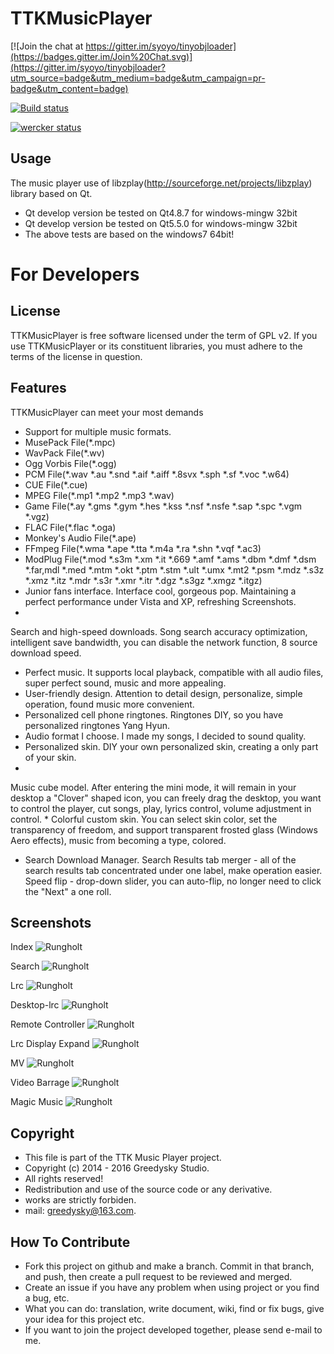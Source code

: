 # TTKMusicPlayer

[![Join the chat at https://gitter.im/syoyo/tinyobjloader](https://badges.gitter.im/Join%20Chat.svg)](https://gitter.im/syoyo/tinyobjloader?utm_source=badge&utm_medium=badge&utm_campaign=pr-badge&utm_content=badge)

[![Build status](https://ci.appveyor.com/api/projects/status/tlb421q3t2oyobcn/branch/master?svg=true)](https://ci.appveyor.com/project/syoyo/tinyobjloader/branch/master)

[![wercker status](https://app.wercker.com/status/495a3bac400212cdacdeb4dd9397bf4f/m "wercker status")](https://app.wercker.com/project/bykey/495a3bac400212cdacdeb4dd9397bf4f)

Usage
----
The music player use of  libzplay(http://sourceforge.net/projects/libzplay) library based on Qt.
 * Qt develop version be tested on Qt4.8.7 for windows-mingw 32bit
 * Qt develop version be tested on Qt5.5.0 for windows-mingw 32bit
 * The above tests are based on the windows7 64bit!

# For Developers

License
---
TTKMusicPlayer is free software licensed under the term of GPL v2. If you use TTKMusicPlayer or its constituent libraries, you must adhere to the terms of the license in question.

Features
-------
TTKMusicPlayer can meet your most demands
 * Support for multiple music formats.
 * MusePack File(*.mpc)
 * WavPack File(*.wv)
 * Ogg Vorbis File(*.ogg)
 * PCM File(*.wav *.au *.snd *.aif *.aiff *.8svx *.sph *.sf *.voc *.w64)
 * CUE File(*.cue)
 * MPEG File(*.mp1 *.mp2 *.mp3 *.wav)
 * Game File(*.ay *.gms *.gym *.hes *.kss *.nsf *.nsfe *.sap *.spc *.vgm *.vgz)
 * FLAC File(*.flac *.oga)
 * Monkey's Audio File(*.ape)
 * FFmpeg File(*.wma *.ape *.tta *.m4a *.ra *.shn *.vqf *.ac3)
 * ModPlug File(*.mod *.s3m *.xm *.it *.669 *.amf *.ams *.dbm *.dmf *.dsm *.far,mdl *.med *.mtm 
                *.okt *.ptm *.stm *.ult *.umx *.mt2 *.psm *.mdz *.s3z *.xmz *.itz *.mdr *.s3r
                *.xmr *.itr *.dgz *.s3gz *.xmgz *.itgz)
 * Junior fans interface. Interface cool, gorgeous pop. Maintaining a perfect performance under Vista and XP, refreshing
Screenshots.
 * 
Search and high-speed downloads. Song search accuracy optimization, intelligent save bandwidth, you can disable the network function, 8 source download speed.
 * Perfect music. It supports local playback, compatible with all audio files, super perfect sound, music and more appealing.
 * User-friendly design. Attention to detail design, personalize, simple operation, found music more convenient.
 * Personalized cell phone ringtones. Ringtones DIY, so you have personalized ringtones Yang Hyun.
 * Audio format I choose. I made my songs, I decided to sound quality.
 * Personalized skin. DIY your own personalized skin, creating a only part of your skin.
 * 
Music cube model. After entering the mini mode, it will remain in your desktop a "Clover" shaped icon, you can freely drag the desktop, you want to control the player, cut songs, play, lyrics control, volume adjustment in control.
 * 
Colorful custom skin. You can select skin color, set the transparency of freedom, and support transparent frosted glass (Windows Aero effects), music from becoming a type, colored.
 * Search Download Manager. Search Results tab merger - all of the search results tab concentrated under one label, make operation easier. Speed flip - drop-down slider, you can auto-flip, no longer need to click the "Next" a one roll.

Screenshots
----

Index
![Rungholt](https://github.com/Greedysky/TTKMusicPlayer/blob/plugins/1.png?raw=true)

Search
![Rungholt](https://github.com/Greedysky/TTKMusicPlayer/blob/plugins/2.png?raw=true)

Lrc
![Rungholt](https://github.com/Greedysky/TTKMusicPlayer/blob/plugins/3.png?raw=true)

Desktop-lrc
![Rungholt](https://github.com/Greedysky/TTKMusicPlayer/blob/plugins/4.png?raw=true)

Remote Controller
![Rungholt](https://github.com/Greedysky/TTKMusicPlayer/blob/plugins/5.png?raw=true)

Lrc Display Expand
![Rungholt](https://github.com/Greedysky/TTKMusicPlayer/blob/plugins/6.png?raw=true)

MV
![Rungholt](https://github.com/Greedysky/TTKMusicPlayer/blob/plugins/7.png?raw=true)

Video Barrage
![Rungholt](https://github.com/Greedysky/TTKMusicPlayer/blob/plugins/8.png?raw=true)

Magic Music
![Rungholt](https://github.com/Greedysky/TTKMusicPlayer/blob/plugins/9.png?raw=true)

Copyright
-------
 * This file is part of the TTK Music Player project.
 * Copyright (c) 2014 - 2016 Greedysky Studio.
 * All rights reserved!
 * Redistribution and use of the source code or any derivative.
 * works are strictly forbiden.
 * mail: greedysky@163.com.
 
How To Contribute
-------
 * Fork this project on github and make a branch. Commit in that branch, and push, then create a pull request to be reviewed and merged.
 * Create an issue if you have any problem when using project or you find a bug, etc.
 * What you can do: translation, write document, wiki, find or fix bugs, give your idea for this project etc.
 * If you want to join the project developed together, please send e-mail to me.